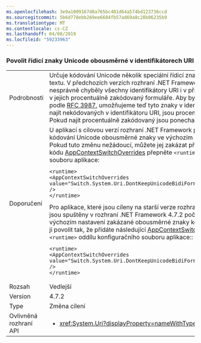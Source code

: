 ```yaml
---
ms.openlocfilehash: 3e9a1009167d8a765bc401d64a574bd123736ccd
ms.sourcegitcommit: 5b6d778ebb269ee6684fb57ad69a8c28b06235b9
ms.translationtype: MT
ms.contentlocale: cs-CZ
ms.lasthandoff: 04/08/2019
ms.locfileid: "59233963"
---
```

### <a name="allow-unicode-bidirectional-control-characters-in-uris"></a>Povolit řídicí znaky Unicode obousměrné v identifikátorech URI

|   |   |
|---|---|
|Podrobnosti|Určuje kódování Unicode několik speciální řídicí znaky, které určuje orientaci textu. V předchozích verzích rozhraní .NET Framework tyto znaky se nesprávně chyběly všechny identifikátory URI i v případě, že byly k dispozici v jejich procentuálně zakódovaný formuláře. Aby bylo možné lépe postupujte podle [RFC 3987](https://tools.ietf.org/html/rfc3987), umožňujeme teď tyto znaky v identifikátorech URI. Pokud najít nekódovaných v identifikátoru URI, jsou procentuálně zakódovaný. Pokud najít procentuálně zakódovaný jsou ponechané jako-je.|
|Doporučení|U aplikací s cílovou verzí rozhraní .NET Framework počínaje 4.7.2 Podpora kódování Unicode obousměrné znaky ve výchozím nastavení zapnutá. Pokud tuto změnu nežádoucí, můžete jej zakázat přidáním následujícího kódu [AppContextSwitchOverrides](~/docs/framework/configure-apps/file-schema/runtime/appcontextswitchoverrides-element.md) přepněte <code>&lt;runtime&gt;</code> oddílu konfiguračního souboru aplikace:<pre><code class="lang-xml">&lt;runtime&gt;&#13;&#10;&lt;AppContextSwitchOverrides value=&quot;Switch.System.Uri.DontKeepUnicodeBidiFormattingCharacters=true&quot; /&gt;&#13;&#10;&lt;/runtime&gt;&#13;&#10;</code></pre>Pro aplikace, které jsou cíleny na starší verze rozhraní .NET Framework, ale jsou spuštěny v rozhraní .NET Framework 4.7.2 počínaje verzí podpora je ve výchozím nastavení zakázané obousměrné znaky kódování Unicode. Můžete ji povolit tak, že přidáte následující [AppContextSwitchOverrides](~/docs/framework/configure-apps/file-schema/runtime/appcontextswitchoverrides-element.md) přepněte <code>&lt;runtime&gt;</code> oddílu konfiguračního souboru aplikace::<pre><code class="lang-xml">&lt;runtime&gt;&#13;&#10;&lt;AppContextSwitchOverrides value=&quot;Switch.System.Uri.DontKeepUnicodeBidiFormattingCharacters=false&quot; /&gt;&#13;&#10;&lt;/runtime&gt;&#13;&#10;</code></pre>|
|Rozsah|Vedlejší|
|Version|4.7.2|
|Type|Změna cílení|
|Ovlivněná rozhraní API|<ul><li><xref:System.Uri?displayProperty=nameWithType></li></ul>|
